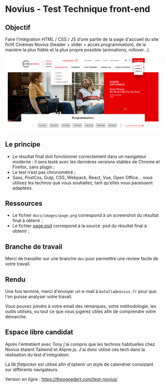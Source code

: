 # Novius - Test Technique front-end

## Objectif

Faire l’intégration HTML / CSS / JS d’une partie de la page d'accueil du site fictif Cinémas Novius (header + slider + accès programmation), de la manière la plus fidèle et la plus propre possible (animations, rollover…).

![Preview du site à intégrer](docs/images/page.png)

## Le principe

* Le résultat final doit fonctionner correctement dans un navigateur moderne : il sera testé avec les dernières versions stables de Chrome et Firefox, sans plugin ;
* Le test n’est pas chronométré ;
* Sass, PostCss, Gulp, CSS, Webpack, React, Vue, Open Office... vous utilisez les technos que vous souhaitez, tant qu’elles vous paraissent adaptées.

## Ressources

* Le fichier `docs/images/page.png` correspond à un screenshot du résultat final à obtenir ;
* Le fichier [page.psd](https://drive.google.com/file/d/1dIQ5H9Trkpk_mCpT-_ZsR2sNz0gT1U4c/view?usp=sharing) correspond à la source .psd du résultat final à obtenir ;


## Branche de travail

Merci de travailler sur une branche `dev` pour permettre une review facile de votre travail.

## Rendu

Une fois terminé, merci d'envoyer un e-mail à `botalla@novius.fr` pour que l'on puisse analyser votre travail.

Vous pouvez joindre à votre email des remarques, votre méthodologie, les outils utilisés, ou tout ce que vous jugerez utiles afin de comprendre votre démarche.


## Espace libre candidat

Après l'entretient avec Tony j'ai compris que les technos habituelles chez Novius étaient Tailwind et Alipne.js. J'ai donc utilisé ces tech dans la réalisation du test d'intégration.

La lib *flatpicker* est utilisé afin d'optenir un style de calendrier consistant sur différents navigateurs.

Version en ligne : https://theogoedert.com/test-novius/